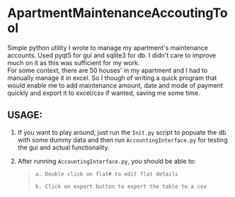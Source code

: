 # ApartmentMaintenanceAccoutingTool  
Simple python utility I wrote to manage my apartment's maintenance accounts. Used pyqt5 for gui and sqlite3 for db. I didn't care to improve much on it as this was sufficient for my work.  
For some context, there are 50 houses' in my apartment and I had to manually manage it in excel. So I though of writing a quick program that would enable me to add maintenance amount, date and mode of payment quickly and export it to excel/csv if wanted, saving me some time.  
  
## USAGE:  
1. If you want to play around, just run the `Init.py` script to popuate the db with some dummy data and then run `AccountingInterface.py` for testing the gui and actual functionality.  
  
2. After running `AccountingInterface.py`, you should be able to:  
  

	>     a. Double click on flat# to edit flat details  
	>       
	>     b. Click on export button to export the table to a csv

